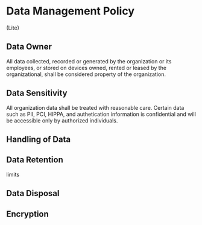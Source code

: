 # Data Management Policy
(Lite)

## Data Owner
All data collected, recorded or generated by the organization or its employees, or stored on devices owned, rented or leased by the organizational, shall be considered property of the organization.

## Data Sensitivity 
All organization data shall be treated with reasonable care. Certain data such as PII, PCI, HIPPA, and authetication information is confidential and will be accessible only by authorized individuals. 

## Handling of Data  
## Data Retention 
limits
## Data Disposal

## Encryption